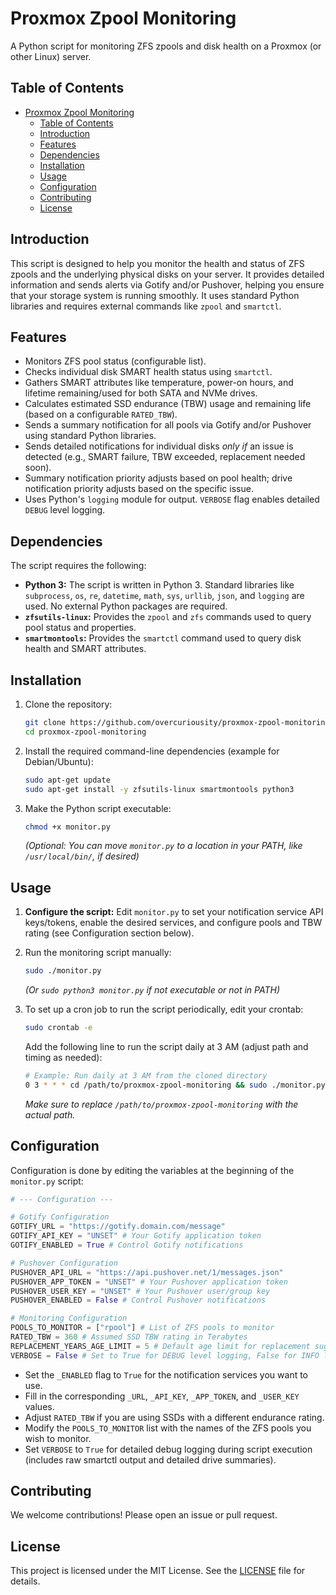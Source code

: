 # Proxmox Zpool Monitoring

A Python script for monitoring ZFS zpools and disk health on a Proxmox (or other Linux) server.

## Table of Contents

- [Proxmox Zpool Monitoring](#proxmox-zpool-monitoring)
  - [Table of Contents](#table-of-contents)
  - [Introduction](#introduction)
  - [Features](#features)
  - [Dependencies](#dependencies)
  - [Installation](#installation)
  - [Usage](#usage)
  - [Configuration](#configuration)
  - [Contributing](#contributing)
  - [License](#license)

## Introduction

This script is designed to help you monitor the health and status of ZFS zpools and the underlying physical disks on your server. It provides detailed information and sends alerts via Gotify and/or Pushover, helping you ensure that your storage system is running smoothly. It uses standard Python libraries and requires external commands like `zpool` and `smartctl`.

## Features

- Monitors ZFS pool status (configurable list).
- Checks individual disk SMART health status using `smartctl`.
- Gathers SMART attributes like temperature, power-on hours, and lifetime remaining/used for both SATA and NVMe drives.
- Calculates estimated SSD endurance (TBW) usage and remaining life (based on a configurable `RATED_TBW`).
- Sends a summary notification for all pools via Gotify and/or Pushover using standard Python libraries.
- Sends detailed notifications for individual disks *only if* an issue is detected (e.g., SMART failure, TBW exceeded, replacement needed soon).
- Summary notification priority adjusts based on pool health; drive notification priority adjusts based on the specific issue.
- Uses Python's `logging` module for output. `VERBOSE` flag enables detailed `DEBUG` level logging.

## Dependencies

The script requires the following:

- **Python 3:** The script is written in Python 3. Standard libraries like `subprocess`, `os`, `re`, `datetime`, `math`, `sys`, `urllib`, `json`, and `logging` are used. No external Python packages are required.
- **`zfsutils-linux`:** Provides the `zpool` and `zfs` commands used to query pool status and properties.
- **`smartmontools`:** Provides the `smartctl` command used to query disk health and SMART attributes.

## Installation

1. Clone the repository:

    ```sh
    git clone https://github.com/overcuriousity/proxmox-zpool-monitoring.git
    cd proxmox-zpool-monitoring
    ```

2. Install the required command-line dependencies (example for Debian/Ubuntu):

    ```sh
    sudo apt-get update
    sudo apt-get install -y zfsutils-linux smartmontools python3
    ```

3. Make the Python script executable:

    ```sh
    chmod +x monitor.py
    ```

    *(Optional: You can move `monitor.py` to a location in your PATH, like `/usr/local/bin/`, if desired)*

## Usage

1. **Configure the script:** Edit `monitor.py` to set your notification service API keys/tokens, enable the desired services, and configure pools and TBW rating (see Configuration section below).

2. Run the monitoring script manually:

    ```sh
    sudo ./monitor.py
    ```

    *(Or `sudo python3 monitor.py` if not executable or not in PATH)*

3. To set up a cron job to run the script periodically, edit your crontab:

    ```sh
    sudo crontab -e
    ```

    Add the following line to run the script daily at 3 AM (adjust path and timing as needed):

    ```sh
    # Example: Run daily at 3 AM from the cloned directory
    0 3 * * * cd /path/to/proxmox-zpool-monitoring && sudo ./monitor.py >> /var/log/zpool-monitor.log 2>&1
    ```

    *Make sure to replace `/path/to/proxmox-zpool-monitoring` with the actual path.*

## Configuration

Configuration is done by editing the variables at the beginning of the `monitor.py` script:

```python
# --- Configuration ---

# Gotify Configuration
GOTIFY_URL = "https://gotify.domain.com/message"
GOTIFY_API_KEY = "UNSET" # Your Gotify application token
GOTIFY_ENABLED = True # Control Gotify notifications

# Pushover Configuration
PUSHOVER_API_URL = "https://api.pushover.net/1/messages.json"
PUSHOVER_APP_TOKEN = "UNSET" # Your Pushover application token
PUSHOVER_USER_KEY = "UNSET" # Your Pushover user/group key
PUSHOVER_ENABLED = False # Control Pushover notifications

# Monitoring Configuration
POOLS_TO_MONITOR = ["rpool"] # List of ZFS pools to monitor
RATED_TBW = 360 # Assumed SSD TBW rating in Terabytes
REPLACEMENT_YEARS_AGE_LIMIT = 5 # Default age limit for replacement suggestion
VERBOSE = False # Set to True for DEBUG level logging, False for INFO level logging
```

- Set the `_ENABLED` flag to `True` for the notification services you want to use.
- Fill in the corresponding `_URL`, `_API_KEY`, `_APP_TOKEN`, and `_USER_KEY` values.
- Adjust `RATED_TBW` if you are using SSDs with a different endurance rating.
- Modify the `POOLS_TO_MONITOR` list with the names of the ZFS pools you wish to monitor.
- Set `VERBOSE` to `True` for detailed debug logging during script execution (includes raw smartctl output and detailed drive summaries).

## Contributing

We welcome contributions! Please open an issue or pull request.

## License

This project is licensed under the MIT License. See the [LICENSE](LICENSE) file for details.
